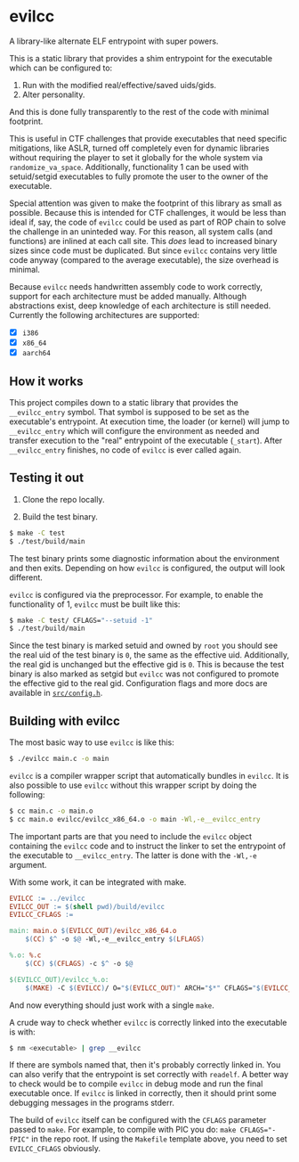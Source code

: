 # evilcc

A library-like alternate ELF entrypoint with super powers.

This is a static library that provides a shim entrypoint for the executable
which can be configured to:

1. Run with the modified real/effective/saved uids/gids.
2. Alter personality.

And this is done fully transparently to the rest of the code with minimal
footprint.

This is useful in CTF challenges that provide executables that need specific
mitigations, like ASLR, turned off completely even for dynamic libraries
without requiring the player to set it globally for the whole system via
`randomize_va_space`. Additionally, functionality 1 can be used with
setuid/setgid executables to fully promote the user to the owner of the
executable.

Special attention was given to make the footprint of this library as small as
possible. Because this is intended for CTF challenges, it would be less than
ideal if, say, the code of `evilcc` could be used as part of ROP chain to solve
the challenge in an uninteded way. For this reason, all system calls (and
functions) are inlined at each call site. This _does_ lead to increased binary
sizes since code must be duplicated. But since `evilcc` contains very little
code anyway (compared to the average executable), the size overhead is minimal.

Because `evilcc` needs handwritten assembly code to work correctly, support for
each architecture must be added manually. Although abstractions exist, deep
knowledge of each architecture is still needed. Currently the following
architectures are supported:

* [x] `i386`
* [x] `x86_64`
* [x] `aarch64`

## How it works

This project compiles down to a static library that provides the
`__evilcc_entry` symbol. That symbol is supposed to be set as the executable's
entrypoint. At execution time, the loader (or kernel) will jump to
`__evilcc_entry` which will configure the environment as needed and transfer
execution to the "real" entrypoint of the executable (`_start`). After
`__evilcc_entry` finishes, no code of `evilcc` is ever called again.

## Testing it out

1. Clone the repo locally.

2. Build the test binary.

```bash
$ make -C test
$ ./test/build/main
```

The test binary prints some diagnostic information about the environment and
then exits. Depending on how `evilcc` is configured, the output will look
different.

`evilcc` is configured via the preprocessor. For example, to enable the
functionality of 1, `evilcc` must be built like this:

```bash
$ make -C test/ CFLAGS="--setuid -1"
$ ./test/build/main
```

Since the test binary is marked setuid and owned by `root` you should see the
real uid of the test binary is `0`, the same as the effective uid. Additionally,
the real gid is unchanged but the effective gid is `0`. This is because the test
binary is also marked as setgid but `evilcc` was not configured to promote the
effective gid to the real gid. Configuration flags and more docs are available
in [`src/config.h`](./src/config.h).

## Building with evilcc

The most basic way to use `evilcc` is like this:

```bash
$ ./evilcc main.c -o main
```

`evilcc` is a compiler wrapper script that automatically bundles in `evilcc`.
It is also possible to use `evilcc` without this wrapper script by doing the
following:

```bash
$ cc main.c -o main.o
$ cc main.o evilcc/evilcc_x86_64.o -o main -Wl,-e__evilcc_entry
```

The important parts are that you need to include the `evilcc` object containing
the `evilcc` code and to instruct the linker to set the entrypoint of the
executable to `__evilcc_entry`. The latter is done with the `-Wl,-e` argument.

With some work, it can be integrated with make.

```Makefile
EVILCC := ../evilcc
EVILCC_OUT := $(shell pwd)/build/evilcc
EVILCC_CFLAGS :=

main: main.o $(EVILCC_OUT)/evilcc_x86_64.o
	$(CC) $^ -o $@ -Wl,-e__evilcc_entry $(LFLAGS)

%.o: %.c
	$(CC) $(CFLAGS) -c $^ -o $@

$(EVILCC_OUT)/evilcc_%.o:
	$(MAKE) -C $(EVILCC)/ O="$(EVILCC_OUT)" ARCH="$*" CFLAGS="$(EVILCC_CFLAGS)" build
```

And now everything should just work with a single `make`.

A crude way to check whether `evilcc` is correctly linked into the executable is
with:

```bash
$ nm <executable> | grep __evilcc
```

If there are symbols named that, then it's probably correctly linked in. You can
also verify that the entrypoint is set correctly with `readelf`. A better way
to check would be to compile `evilcc` in debug mode and run the final executable
once. If `evilcc` is linked in correctly, then it should print some debugging
messages in the programs stderr.

The build of `evilcc` itself can be configured with the `CFLAGS` parameter
passed to `make`. For example, to compile with PIC you do: `make CFLAGS="-fPIC"`
in the repo root. If using the `Makefile` template above, you need to set
`EVILCC_CFLAGS` obviously.
